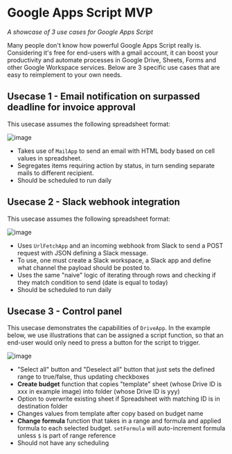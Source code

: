 # Google Apps Script MVP
*A showcase of 3 use cases for Google Apps Script*

Many people don't know how powerful Google Apps Script really is. Considering it's free for end-users with a gmail account, it can boost your productivity and automate processes in Google Drive, Sheets, Forms and other Google Workspace services. Below are 3 specific use cases that are easy to reimplement to your own needs.


## Usecase 1 - Email notification on surpassed deadline for invoice approval

This usecase assumes the following spreadsheet format:

![image](https://github.com/frederni/google-apps-script-mvp/assets/23258333/a1a96b08-8c9f-45d9-9fad-77812136cdba)

- Takes use of `MailApp` to send an email with HTML body based on cell values in spreadsheet.
- Segregates items requiring action by status, in turn sending separate mails to different recipient.
- Should be scheduled to run daily

## Usecase 2 - Slack webhook integration

This usecase assumes the following spreadsheet format:

![image](https://github.com/frederni/google-apps-script-mvp/assets/23258333/dd5dad08-9a62-4cc8-b69d-18d9cf619753)

- Uses `UrlFetchApp` and an incoming webhook from Slack to send a POST request with JSON defining a Slack message.
- To use, one must create a Slack workspace, a Slack app and define what channel the payload should be posted to.
- Uses the same "naive" logic of iterating through rows and checking if they match condition to send (date is equal to today)
- Should be scheduled to run daily

## Usecase 3 - Control panel

This usecase demonstrates the capabilities of `DriveApp`. In the example below, we use illustrations that can be assigned a script function, so that an end-user would only need to press a button for the script to trigger.

![image](https://github.com/frederni/google-apps-script-mvp/assets/23258333/ee9f2318-6a78-43bb-9b0c-e44729d86fef)

- "Select all" button and "Deselect all" button that just sets the defined range to true/false, thus updating checkboxes
- **Create budget** function that copies "template" sheet (whose Drive ID is xxx in example image) into folder (whose Drive ID is yyy)
- Option to overwrite existing sheet if Spreadsheet with matching ID is in destination folder
- Changes values from template after copy based on budget name
- **Change formula** function that takes in a range and formula and applied formula to each selected budget. `setFormula` will auto-increment formula unless `$` is part of range reference
- Should not have any scheduling

